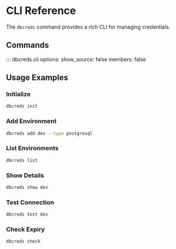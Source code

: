 # CLI Reference

The `dbcreds` command provides a rich CLI for managing credentials.

## Commands

::: dbcreds.cli
    options:
      show_source: false
      members: false

## Usage Examples

### Initialize
```bash
dbcreds init
```

### Add Environment
```bash
dbcreds add dev --type postgresql
```

### List Environments
```bash
dbcreds list
```

### Show Details
```bash
dbcreds show dev
```

### Test Connection
```bash
dbcreds test dev
```

### Check Expiry
```bash
dbcreds check
```
